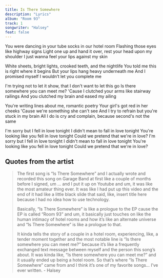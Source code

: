 ```yaml
---
title: Is There Somewhere
description: "Lyrics"
album: "Room 93"
track: 1
songwriter: "Halsey"
feat: false
---
```


<p className="verse-one">
You were dancing in your tube socks in our hotel room
Flashing those eyes like highway signs
Light one up and hand it over, rest your head upon my shoulder
I just wanna feel your lips against my skin
</p>

<p className="verse-two">
White sheets, bright lights, crooked teeth, and the nightlife
You told me this is right where it begins
But your lips hang heavy underneath me
And I promised myself I wouldn’t let you complete me
</p>
<p className="verse-three">
I'm trying not to let it show, that I don't want to let this go
Is there somewhere you can meet me?
'Cause I clutched your arms like stairway railings
And you clutched my brain and eased my ailing
</p>
<p className="verse-four">
You're writing lines about me, romantic poetry
Your girl's got red in her cheeks
'Cause we're something she can't see
And I try to refrain but you're stuck in my brain
All I do is cry and complain, because second's not the same
</p>
<p className="outro">
I'm sorry but I fell in love tonight
I didn't mean to fall in love tonight
You're looking like you fell in love tonight
Could we pretend that we're in love?
I'm sorry but I fell in love tonight
I didn't mean to fall in love tonight
You're looking like you fell in love tonight
Could we pretend that we're in love?
</p>

## Quotes from the artist

<blockquote>
The first song is “Is There Somewhere” and I actually wrote and recorded this song on Garage Band at first like a couple of months before I signed, um … and I put it up on Youtube and um, it was like the most amateur thing ever. It was like I had put up this video and the end of it had like a little black slide that said, like, insert title here because I had no idea how to use technology.

Basically, “Is There Somewhere” is like a prologue to the EP cause the EP is called “Room 93” and um, it basically just touches on like the human intimacy of hotel rooms and how it’s like an alternate universe and “Is There Somewhere” is like a prologue to that.

It kinda tells the story of a couple in a hotel room, experiencing, like, a tender moment together and the most notable line is “Is there somewhere you can meet me?” because it’s like a frequently exchanged text message between myself and the person this song’s about. It was kinda like, “Is there somewhere you can meet me?” and it usually ended up being a hotel room. So that’s where “Is There Somewhere” came from and I think it’s one of my favorite songs… I’ve ever written. - Halsey

</blockquote>

